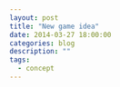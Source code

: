 ```yaml
---
layout: post
title: "New game idea"
date: 2014-03-27 18:00:00
categories: blog
description: ""
tags:
  - concept
---
```



